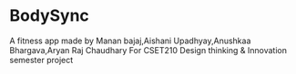 # BodySync
A fitness app made by Manan  bajaj,Aishani Upadhyay,Anushkaa Bhargava,Aryan Raj Chaudhary For CSET210 Design thinking & Innovation semester project
 
